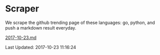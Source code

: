 # Scraper

We scrape the github trending page of these languages: go, python, and push a markdown result everyday.

[2017-10-23.md](https://github.com/borays/Scraper/blob/master/2017-10-23.md)

Last Updated: 2017-10-23 11:16:24